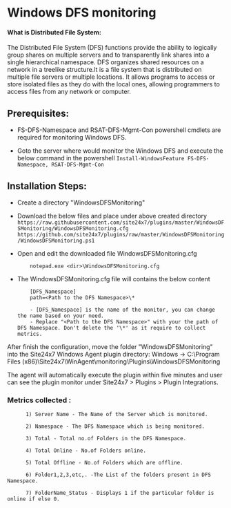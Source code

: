 # Windows DFS monitoring

#### What is Distributed File System:

The Distributed File System (DFS) functions provide the ability to logically group shares on multiple servers and to transparently link shares into a single hierarchical namespace. DFS organizes shared resources on a network in a treelike structure.It is a file system that is distributed on multiple file servers or multiple locations. It allows programs to access or store isolated files as they do with the local ones, allowing programmers to access files from any network or computer. 

## Prerequisites: 
   
- FS-DFS-Namespace and RSAT-DFS-Mgmt-Con powershell cmdlets are required for monitoring Windows DFS. 

- Goto the server where would monitor the Windows DFS and execute the below command in the powershell
          ```
          Install-WindowsFeature FS-DFS-Namespace, RSAT-DFS-Mgmt-Con
          ```

## Installation Steps:

- Create a directory "WindowsDFSMonitoring"

- Download the below files and place under above created directory
          ```
           https://raw.githubusercontent.com/site24x7/plugins/master/WindowsDFSMonitoring/WindowsDFSMonitoring.cfg
           https://github.com/site24x7/plugins/raw/master/WindowsDFSMonitoring/WindowsDFSMonitoring.ps1
          ```
        
- Open and edit the downloaded file WindowsDFSMonitoring.cfg

          notepad.exe <dir>\WindowsDFSMonitoring.cfg

- The WindowsDFSMonitoring.cfg file will contains the below content

          [DFS_Namespace]
          path=<Path to the DFS Namespace>\*

          - [DFS_Namespace] is the name of the monitor, you can change the name based on your need.
          - Replace "<Path to the DFS Namespace>" with your the path of DFS Namespace. Don't delete the '\*' as it require to collect metrics. 

After finish the configuration, move the folder "WindowsDFSMonitoring" into the Site24x7 Windows Agent plugin directory:
    Windows          ->   C:\Program Files (x86)\Site24x7\WinAgent\monitoring\Plugins\WindowsDFSMonitoring

The agent will automatically execute the plugin within five minutes and user can see the plugin monitor under Site24x7 > Plugins > Plugin Integrations.


### Metrics collected :

          1) Server Name - The Name of the Server which is monitored.

          2) Namespace - The DFS Namespace which is being monitored.

          3) Total - Total no.of Folders in the DFS Namespace.

          4) Total Online - No.of Folders online.

          5) Total Offline - No.of Folders which are offline.

          6) Folder1,2,3,etc,. -The List of the folders present in DFS Namespace.

          7) FolderName_Status - Displays 1 if the particular folder is online if else 0.
